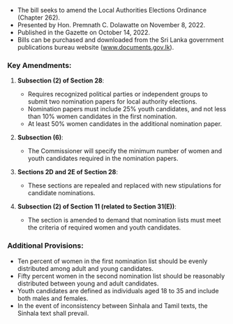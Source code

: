 - The bill seeks to amend the Local Authorities Elections Ordinance (Chapter 262).
- Presented by Hon. Premnath C. Dolawatte on November 8, 2022.
- Published in the Gazette on October 14, 2022.
- Bills can be purchased and downloaded from the Sri Lanka government publications bureau website (www.documents.gov.lk).
  
### Key Amendments:
1. **Subsection (2) of Section 28**:
   - Requires recognized political parties or independent groups to submit two nomination papers for local authority elections.
   - Nomination papers must include 25% youth candidates, and not less than 10% women candidates in the first nomination.
   - At least 50% women candidates in the additional nomination paper.
  
2. **Subsection (6)**:
   - The Commissioner will specify the minimum number of women and youth candidates required in the nomination papers.
   
3. **Sections 2D and 2E of Section 28**:
   - These sections are repealed and replaced with new stipulations for candidate nominations.

4. **Subsection (2) of Section 11 (related to Section 31(E))**:
   - The section is amended to demand that nomination lists must meet the criteria of required women and youth candidates.
  
### Additional Provisions:
- Ten percent of women in the first nomination list should be evenly distributed among adult and young candidates.
- Fifty percent women in the second nomination list should be reasonably distributed between young and adult candidates.
- Youth candidates are defined as individuals aged 18 to 35 and include both males and females.
- In the event of inconsistency between Sinhala and Tamil texts, the Sinhala text shall prevail.